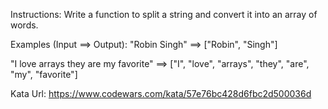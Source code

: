 Instructions:
Write a function to split a string and convert it into an array of words.

Examples (Input ==> Output):
"Robin Singh" ==> ["Robin", "Singh"]

"I love arrays they are my favorite" ==> ["I", "love", "arrays", "they", "are", "my", "favorite"]

Kata Url: https://www.codewars.com/kata/57e76bc428d6fbc2d500036d
